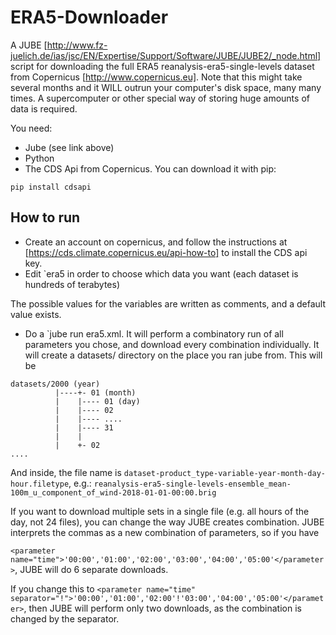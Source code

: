 # ERA5-Downloader
A JUBE [http://www.fz-juelich.de/ias/jsc/EN/Expertise/Support/Software/JUBE/JUBE2/_node.html] script for downloading the full ERA5 reanalysis-era5-single-levels dataset from Copernicus [http://www.copernicus.eu]. Note that this might take several months and it WILL outrun your computer's disk space, many many times. A supercomputer or other special way of storing huge amounts of data is required.

You need:

- Jube (see link above)
- Python
- The CDS Api from Copernicus. You can download it with pip:

```
pip install cdsapi
```

## How to run

- Create an account on copernicus, and follow the instructions at [https://cds.climate.copernicus.eu/api-how-to] to install the CDS api key.
- Edit `era5 in order to choose which data you want (each dataset is hundreds of terabytes) 

The possible values for the variables are written as comments, and a default value exists.

- Do a `jube run era5.xml. It will perform a combinatory run of all parameters you chose, and download every combination individually. It will create a datasets/ directory on the place you ran jube from. This will be

```
datasets/2000 (year)
          |----+- 01 (month)
          |    |---- 01 (day)
          |    |---- 02
          |    |---- ....
          |    |---- 31
          |    |
          |    +- 02
....
```

And inside, the file name is `dataset-product_type-variable-year-month-day-hour.filetype`, e.g.: `reanalysis-era5-single-levels-ensemble_mean-100m_u_component_of_wind-2018-01-01-00:00.brig`

If you want to download multiple sets in a single file (e.g. all hours of the day, not 24 files), you can change the way JUBE creates combination. JUBE interprets the commas as a new combination of parameters, so if you have 

```<parameter name="time">'00:00','01:00','02:00','03:00','04:00','05:00'</parameter>```, JUBE will do 6 separate downloads.

If you change this to 
```<parameter name="time" separator="!">'00:00','01:00','02:00'!'03:00','04:00','05:00'</parameter>```, then JUBE will perform only two downloads, as the combination is changed by the separator.